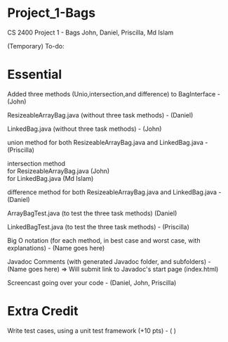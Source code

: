 # Project_1-Bags
CS 2400 Project 1 - Bags John, Daniel, Priscilla, Md Islam

(Temporary)
To-do:

# Essential

Added three methods (Unio,intersection,and difference) to BagInterface - (John)

ResizeableArrayBag.java (without three task methods) - (Daniel)

LinkedBag.java (without three task methods) - (John)

union method for both ResizeableArrayBag.java and LinkedBag.java - (Priscilla)

intersection method<br />
    for ResizeableArrayBag.java (John) <br />
    for LinkedBag.java (Md Islam)

difference method for both ResizeableArrayBag.java and LinkedBag.java - (Daniel)

ArrayBagTest.java (to test the three task methods) (Daniel)

LinkedBagTest.java (to test the three task methods) - (Priscilla)

Big O notation (for each method, in best case and worst case, with explanations) - (Name goes here)

Javadoc Comments (with generated Javadoc folder, and subfolders) - (Name goes here)
    => Will submit link to Javadoc's start page (index.html)

Screencast going over your code - (Daniel, John, Priscilla)

# Extra Credit

Write test cases, using a unit test framework (+10 pts) - ( )
